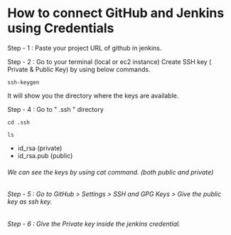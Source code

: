# How to connect GitHub and Jenkins using Credentials 

Step - 1 : Paste your project URL of github in jenkins.

Step - 2 : Go to your terminal (local or ec2 instance)
Create SSH key ( Private & Public Key) by using below commands.
```
ssh-keygen
```
It will show you the directory where the keys are available.

Step - 4 : Go to " .ssh " directory
```
cd .ssh
``` 
```
ls
```

- id_rsa (private)
- id_rsa.pub (public)
###### We can see the keys by using cat command. (both public and private)

###### Step - 5 : Go to GitHub > Settings > SSH and GPG Keys > Give the public key as ssh key.
###### Step - 6 : Give the Private key inside the jenkins credential.